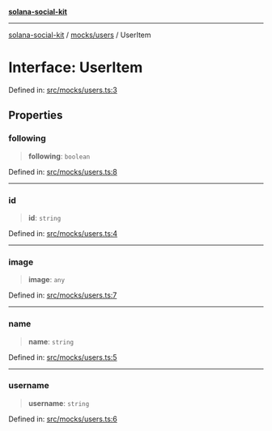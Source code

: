 [**solana-social-kit**](../../../README.md)

***

[solana-social-kit](../../../README.md) / [mocks/users](../README.md) / UserItem

# Interface: UserItem

Defined in: [src/mocks/users.ts:3](https://github.com/SendArcade/solana-social-starter/blob/98f94bb63d3814df24512365f6ae706d273e698f/src/mocks/users.ts#L3)

## Properties

### following

> **following**: `boolean`

Defined in: [src/mocks/users.ts:8](https://github.com/SendArcade/solana-social-starter/blob/98f94bb63d3814df24512365f6ae706d273e698f/src/mocks/users.ts#L8)

***

### id

> **id**: `string`

Defined in: [src/mocks/users.ts:4](https://github.com/SendArcade/solana-social-starter/blob/98f94bb63d3814df24512365f6ae706d273e698f/src/mocks/users.ts#L4)

***

### image

> **image**: `any`

Defined in: [src/mocks/users.ts:7](https://github.com/SendArcade/solana-social-starter/blob/98f94bb63d3814df24512365f6ae706d273e698f/src/mocks/users.ts#L7)

***

### name

> **name**: `string`

Defined in: [src/mocks/users.ts:5](https://github.com/SendArcade/solana-social-starter/blob/98f94bb63d3814df24512365f6ae706d273e698f/src/mocks/users.ts#L5)

***

### username

> **username**: `string`

Defined in: [src/mocks/users.ts:6](https://github.com/SendArcade/solana-social-starter/blob/98f94bb63d3814df24512365f6ae706d273e698f/src/mocks/users.ts#L6)
